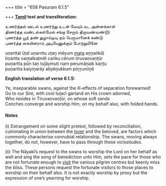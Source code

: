 +++
title = "658 Pasuram 6.1.5"

+++
**[Tamil](/definition/tamil#history "show Tamil definitions") text and transliteration:**

உணர்த்தல் ஊடல் உணர்ந்து உடன் மேயும் மட அன்னங்காள்  
திணர்த்த வண்டல்கள்மேல் சங்கு சேரும் திருவண்வண்டூர்  
புணர்த்த பூந் தண் துழாய்முடி நம் பெருமானைக் கண்டு  
புணர்த்த கையினராய் அடியேனுக்கும் போற்றுமினே

uṇarttal ūṭal uṇarntu uṭaṉ mēyum [maṭa](/definition/mata#history "show maṭa definitions") aṉṉaṅkāḷ  
tiṇartta vaṇṭalkaḷmēl caṅku cērum tiruvaṇvaṇṭūr  
puṇartta pūn taṇ tuḻāymuṭi nam perumāṉaik kaṇṭu  
puṇartta kaiyiṉarāy aṭiyēṉukkum pōṟṟumiṉē

**English translation of verse 6.1.5:**

Ye, inseparable swans, against the ill-effects of separation forewarned!  
Go to our Sire, with cool tuḻacī garland on His crown adorned,  
Who resides in Tiruvaṇvaṇṭūr, on whose soft sands  
Conches converge and worship Him, on my behalf also, with folded hands.

#### Notes

\(i\) Estrangement on some slight pretext, followed by reconciliation, culminating in union between the [lover](/definition/lover#history "show lover definitions") and the beloved, are factors which commonly characterise connubial relationship. The swans, moving always together, do not, however, have to pass through these vicissitudes.

\(ii\) The Nāyakī’s request to the swans to worship the Lord on her behalf as well and sing the song of benediction unto Him, sets the pace for those who are not fortunate enough to [visit](/definition/visit#history "show visit definitions") the various pilgrim centres but keenly miss the bliss. These persons request the fortunate visitors to those places to worship on their behalf also. It is not exactly worship by proxy but the expression of one’s yearning for worship.


